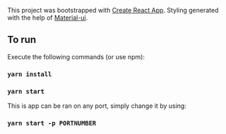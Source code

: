 This project was bootstrapped with [Create React App](https://github.com/facebook/create-react-app).
Styling generated with the help of [Material-ui](https://material-ui.com/).

## To run

Execute the following commands (or use npm):

### `yarn install`
### `yarn start`

This is app can be ran on any port, simply change it by using:

### `yarn start -p PORTNUMBER`
